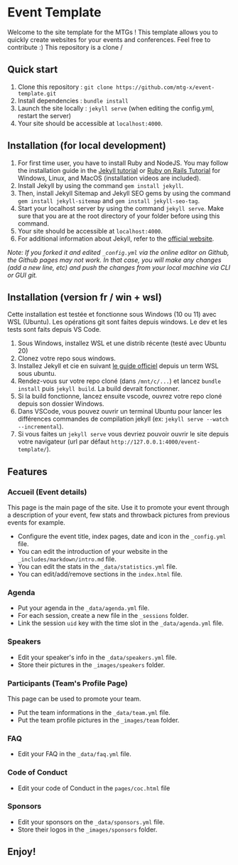 # Event Template
Welcome to the site template for the MTGs ! This template allows you to quickly create websites for your events and conferences. Feel free to contribute :)
This repository is a clone / 

## Quick start

1. Clone this repository : `git clone https://github.com/mtg-x/event-template.git`
2. Install dependencies : `bundle install`
3. Launch the site locally : `jekyll serve` (when editing the config.yml, restart the server)
4. Your site should be accessible at `localhost:4000`.

## Installation (for local development)

1. For first time user, you have to install Ruby and NodeJS. You may follow the installation guide in the [Jekyll tutorial](http://melvinchng.github.io/jekyll/installation.html#ruby-and-nodejs-installation) or [Ruby on Rails Tutorial](http://melvinchng.github.io/jekyll/RubyOnRailsInstallation.html) for Windows, Linux, and MacOS (installation videos are included).
2. Install Jekyll by using the command `gem install jekyll`.
3. Then, install Jekyll Sitemap and Jekyll SEO gems by using the command `gem install jekyll-sitemap` and `gem install jekyll-seo-tag`.
4. Start your localhost server by using the command `jekyll serve`. Make sure that you are at the root directory of your folder before using this command.
5. Your site should be accessible at `localhost:4000`.
6. For additional information about Jekyll, refer to the [official website](http://jekyllrb.com/). 

_Note: If you forked it and edited `_config.yml` via the online editor on Github, the Github pages may not work. In that case, you will make any changes (add a new line, etc) and push the changes from your local machine via CLI or GUI git._

## Installation (version fr / win + wsl)

Cette installation est testée et fonctionne sous Windows (10 ou 11) avec WSL (Ubuntu).
Les opérations git sont faites depuis windows.
Le dev et les tests sont faits depuis VS Code.

1. Sous Windows, installez WSL et une distrib récente (testé avec Ubuntu 20)
2. Clonez votre repo sous windows.
3. Installez Jekyll et cie en suivant [le guide officiel](https://jekyllrb.com/docs/installation/ubuntu/) depuis un term WSL sous ubuntu.
4. Rendez-vous sur votre repo cloné (dans `/mnt/c/...`) et lancez `bundle install` puis `jekyll build`. La build devrait fonctionner.
5. Si la build fonctionne, lancez ensuite vscode, ouvrez votre repo cloné depuis son dossier Windows.
6. Dans VSCode, vous pouvez ouvrir un terminal Ubuntu pour lancer les différences commandes de compilation jekyll (ex: `jekyll serve --watch --incremental`).
7. Si vous faites un `jekyll serve` vous devriez pouvoir ouvrir le site depuis votre navigateur (url par défaut `http://127.0.0.1:4000/event-template/`).

## Features

### Accueil (Event details)
This page is the main page of the site. Use it to promote your event through a description of your event, few stats and throwback pictures from previous events for example.

- Configure the event title, index pages, date and icon in the `_config.yml` file.
- You can edit the introduction of your website in the `_includes/markdown/intro.md` file.
- You can edit the stats in the `_data/statistics.yml` file.
- You can edit/add/remove sections in the `index.html` file.

### Agenda
- Put your agenda in the `_data/agenda.yml` file.
- For each session, create a new file in the `_sessions` folder.
- Link the session `uid` key with the time slot in the `_data/agenda.yml` file.

### Speakers
- Edit your speaker's info in the `_data/speakers.yml` file.
- Store their pictures in the `_images/speakers` folder.
### Participants (Team's Profile Page)
This page can be used to promote your team.
-  Put the team informations in the `_data/team.yml` file.
-  Put the team profile pictures in the `_images/team` folder.

### FAQ
- Edit your FAQ in the `_data/faq.yml` file.

### Code of Conduct
- Edit your code of Conduct in the `pages/coc.html` file	

### Sponsors
- Edit your sponsors on the `_data/sponsors.yml` file.
- Store their logos in the `_images/sponsors` folder.


## Enjoy!
